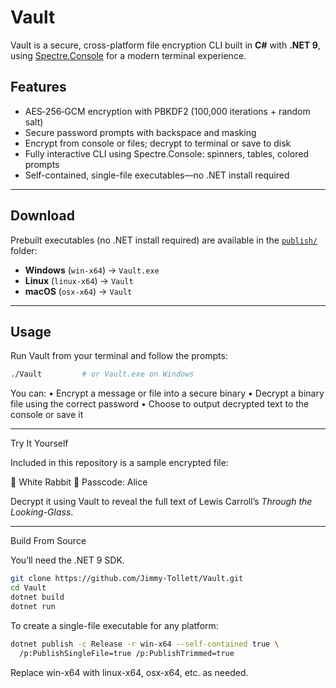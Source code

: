 # Vault

Vault is a secure, cross-platform file encryption CLI built in **C#** with **.NET 9**, using [Spectre.Console](https://github.com/spectreconsole/spectre-console) for a modern terminal experience.


## Features

- AES‑256‑GCM encryption with PBKDF2 (100,000 iterations + random salt)  
- Secure password prompts with backspace and masking  
- Encrypt from console or files; decrypt to terminal or save to disk  
- Fully interactive CLI using Spectre.Console: spinners, tables, colored prompts  
- Self-contained, single-file executables—no .NET install required  

---

## Download

Prebuilt executables (no .NET install required) are available in the [`publish/`](publish/) folder:

- **Windows** (`win-x64`) → `Vault.exe`  
- **Linux** (`linux-x64`) → `Vault`  
- **macOS** (`osx-x64`) → `Vault`  

---

## Usage

Run Vault from your terminal and follow the prompts:

```bash
./Vault         # or Vault.exe on Windows
```

You can:
	•	Encrypt a message or file into a secure binary
	•	Decrypt a binary file using the correct password
	•	Choose to output decrypted text to the console or save it

---

Try It Yourself

Included in this repository is a sample encrypted file:

📂 White Rabbit
🔑 Passcode: Alice

Decrypt it using Vault to reveal the full text of Lewis Carroll’s *Through the Looking-Glass*.

---

Build From Source

You’ll need the .NET 9 SDK.

```bash
git clone https://github.com/Jimmy-Tollett/Vault.git
cd Vault
dotnet build
dotnet run
```

To create a single-file executable for any platform:

```bash
dotnet publish -c Release -r win-x64 --self-contained true \
  /p:PublishSingleFile=true /p:PublishTrimmed=true
```

Replace win-x64 with linux-x64, osx-x64, etc. as needed.
